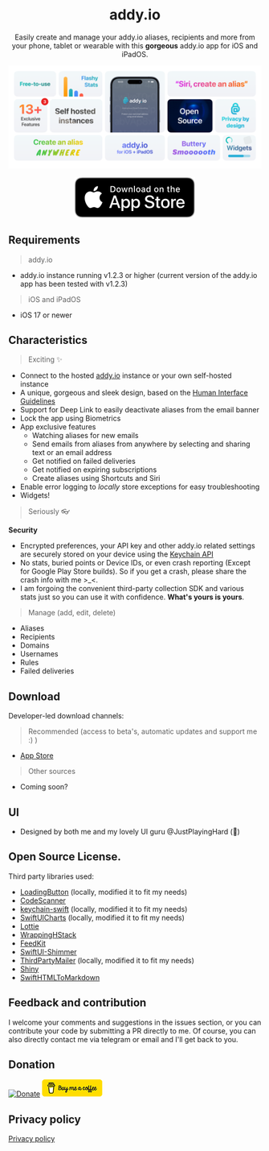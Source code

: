 
<h1 align="center">addy.io</h1>

<p align="center">
Easily create and manage your addy.io aliases, recipients and more from your phone, tablet or wearable with this <b>gorgeous</b> addy.io app for iOS and iPadOS.
<br><p align="center">
<img src="static/banner.png" alt="banner"/>
</p>

<p align="center">
<a href='https://apps.apple.com/app/addy-io/id6563138633'><img alt='Download on the App Store' src='static/app-store.svg'  height="80"/></a>
</a>
</p>

## Requirements

> addy.io

- addy.io instance running v1.2.3 or higher (current version of the addy.io app has been tested with v1.2.3)

> iOS and iPadOS

- iOS 17 or newer

## Characteristics

> Exciting ✨

- Connect to the hosted [addy.io](https://addy.io/) instance or your own self-hosted instance
- A unique, gorgeous and sleek design, based on the [Human Interface Guidelines](https://developer.apple.com/design/human-interface-guidelines)
- Support for Deep Link to easily deactivate aliases from the email banner
- Lock the app using Biometrics
- App exclusive features
  - Watching aliases for new emails
  - Send emails from aliases from anywhere by selecting and sharing text or an email address
  - Get notified on failed deliveries
  - Get notified on expiring subscriptions
  - Create aliases using Shortcuts and Siri
- Enable error logging to *locally* store exceptions for easy troubleshooting
- Widgets!

> Seriously 👓

**Security**

- Encrypted preferences, your API key and other addy.io related settings are securely stored on your device using
  the [Keychain API](https://developer.apple.com/documentation/security/keychain_services/)
- No stats, buried points or Device IDs, or even crash reporting (Except for Google Play Store builds). So if you get a crash, please share the crash
  info with me >_<.
- I am forgoing the convenient third-party collection SDK and various stats just so you can use it with confidence.  **What's yours is yours**.

 > Manage (add, edit, delete)

- Aliases
- Recipients
- Domains
- Usernames
- Rules
- Failed deliveries

## Download

Developer-led download channels:

> Recommended (access to beta's, automatic updates and support me :) )

- [App Store](https://apps.apple.com/app/addy-io/id6563138633)

> Other sources

- Coming soon?

## UI

- Designed by both me and my lovely UI guru @JustPlayingHard (💙)

## Open Source License.

Third party libraries used:

- [LoadingButton](https://github.com/changemin/LoadingButton) (locally, modified it to fit my needs)
- [CodeScanner](https://github.com/twostraws/CodeScanner)
- [keychain-swift](https://github.com/evgenyneu/keychain-swift) (locally, modified it to fit my needs)
- [SwiftUICharts](https://github.com/AppPear/ChartView) (locally, modified it to fit my needs)
- [Lottie](https://github.com/airbnb/lottie-ios)
- [WrappingHStack](https://github.com/ksemianov/WrappingHStack)
- [FeedKit](https://github.com/nmdias/FeedKit.git)
- [SwiftUI-Shimmer](https://github.com/markiv/SwiftUI-Shimmer)
- [ThirdPartyMailer](https://github.com/vtourraine/ThirdPartyMailer) (locally, modified it to fit my needs)
- [Shiny](https://github.com/maustinstar/shiny)
- [SwiftHTMLToMarkdown](https://github.com/ActuallyTaylor/SwiftHTMLToMarkdown)

## Feedback and contribution

I welcome your comments and suggestions in the issues section, or you can contribute your code by submitting a PR directly to me. Of course, you can
also directly contact me via telegram or email and I'll get back to you.

## Donation

[![Donate](https://img.shields.io/badge/Donate-PayPal-green.svg)](https://paypal.me/Stjinchan)
[![BuyMeACoffee](static/bmc-button.png)](https://buymeacoffee.com/stjin)

## Privacy policy
[Privacy policy](https://github.com/anonaddy/addy-ios/blob/master/PrivacyPolicy.md)
